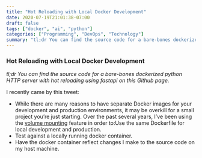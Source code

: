 ```yaml
---
title: "Hot Reloading with Local Docker Development"
date: 2020-07-19T21:01:38-07:00
draft: false
tags: ["docker", "ai", "python"]
categories: ["Programming", "DevOps", "Technology"]
summary: "tl;dr You can find the source code for a bare-bones dockerized python HTTP server with hot reloading using fastapi on this Github page."
---
```


### Hot Reloading with Local Docker Development

*tl;dr You can find the source code for a bare-bones dockerized python HTTP server with hot reloading using fastapi on this Github page.*

I recently came by this tweet:

- While there are many reasons to have separate Docker images for your development and production environments, it may be overkill for a small project you’re just starting. Over the past several years, I’ve been using the [volume mounting](https://docs.docker.com/storage/volumes/) feature in order to:Use the same Dockerfile for local development and production.
- Test against a locally running docker container.
- Have the docker container reflect changes I make to the source code on my host machine.
